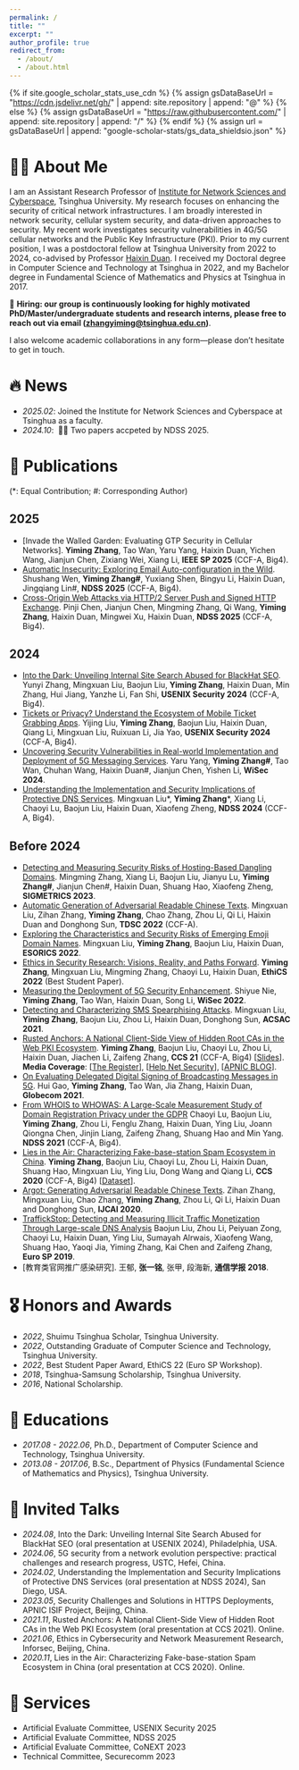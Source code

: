 ```yaml
---
permalink: /
title: ""
excerpt: ""
author_profile: true
redirect_from: 
  - /about/
  - /about.html
---
```


{% if site.google_scholar_stats_use_cdn %}
{% assign gsDataBaseUrl = "https://cdn.jsdelivr.net/gh/" | append: site.repository | append: "@" %}
{% else %}
{% assign gsDataBaseUrl = "https://raw.githubusercontent.com/" | append: site.repository | append: "/" %}
{% endif %}
{% assign url = gsDataBaseUrl | append: "google-scholar-stats/gs_data_shieldsio.json" %}

<span class='anchor' id='about-me'></span>

# 🧑‍💻 About Me

I am an Assistant Research Professor of [Institute for Network Sciences and Cyberspace](https://www.insc.tsinghua.edu.cn), Tsinghua University. My research focuses on enhancing the security of critical network infrastructures. I am broadly interested in network security, cellular system security, and data-driven approaches to security. My recent work investigates security vulnerabilities in 4G/5G cellular networks and the Public Key Infrastructure (PKI). Prior to my current position, I was a postdoctoral fellow at Tsinghua University from 2022 to 2024, co-advised by Professor [Haixin Duan](https://netsec.ccert.edu.cn/people/duanhx/). I received my Doctoral degree in Computer Science and Technology at Tsinghua in 2022, and my Bachelor degree in Fundamental Science of Mathematics and Physics at Tsinghua in 2017.

📣 **Hiring: our group is continuously looking for highly motivated PhD/Master/undergraduate students and research interns, please free to reach out via email (zhangyiming@tsinghua.edu.cn)**. 

I also welcome academic collaborations in any form—please don’t hesitate to get in touch.


# 🔥 News
- *2025.02*: Joined the Institute for Network Sciences and Cyberspace at Tsinghua as a faculty. 
- *2024.10*: &nbsp;🎉🎉 Two papers accpeted by NDSS 2025. 

# 📝 Publications 

(*: Equal Contribution; #: Corresponding Author)

## 2025

- [Invade the Walled Garden: Evaluating GTP Security in Cellular Networks]. **Yiming Zhang**, Tao Wan, Yaru Yang, Haixin Duan, Yichen Wang, Jianjun Chen, Zixiang Wei, Xiang Li, **IEEE SP 2025**  (CCF-A, Big4).
- [Automatic Insecurity: Exploring Email Auto-configuration in the Wild](files/ndss25-email.pdf). Shushang Wen, **Yiming Zhang#**, Yuxiang Shen, Bingyu Li, Haixin Duan, Jingqiang Lin#, **NDSS 2025** (CCF-A, Big4).
- [Cross-Origin Web Attacks via HTTP/2 Server Push and Signed HTTP Exchange](files/ndss25-http2.pdf). Pinji Chen, Jianjun Chen, Mingming Zhang, Qi Wang, **Yiming Zhang**, Haixin Duan, Mingwei Xu, Haixin Duan, **NDSS 2025** (CCF-A, Big4).

## 2024

- [Into the Dark: Unveiling Internal Site Search Abused for BlackHat SEO](files/usenix24-seo.pdf). Yunyi Zhang, Mingxuan Liu, Baojun Liu, **Yiming Zhang**, Haixin Duan, Min Zhang, Hui Jiang, Yanzhe Li, Fan Shi, **USENIX Security 2024** (CCF-A, Big4).
- [Tickets or Privacy? Understand the Ecosystem of Mobile Ticket Grabbing Apps](files/usenix24-ticket.pdf). Yijing Liu, **Yiming Zhang**, Baojun Liu, Haixin Duan, Qiang Li, Mingxuan Liu, Ruixuan Li, Jia Yao, **USENIX Security 2024** (CCF-A, Big4).
- [Uncovering Security Vulnerabilities in Real-world Implementation and Deployment of 5G Messaging Services](files/wisec24.pdf). Yaru Yang, **Yiming Zhang#**, Tao Wan, Chuhan Wang, Haixin Duan#, Jianjun Chen, Yishen Li, **WiSec 2024**.
- [Understanding the Implementation and Security Implications of Protective DNS Services](files/ndss24.pdf). Mingxuan Liu*, **Yiming Zhang***, Xiang Li, Chaoyi Lu, Baojun Liu, Haixin Duan, Xiaofeng Zheng, **NDSS 2024** (CCF-A, Big4).

## Before 2024

- [Detecting and Measuring Security Risks of Hosting-Based Dangling Domains](files/sigmetrics23.pdf). Mingming Zhang, Xiang Li, Baojun Liu, Jianyu Lu, **Yiming Zhang#**, Jianjun Chen#, Haixin Duan, Shuang Hao, Xiaofeng Zheng, **SIGMETRICS 2023**.
- [Automatic Generation of Adversarial Readable Chinese Texts](files/tdsc22.pdf). Mingxuan Liu, Zihan Zhang, **Yiming Zhang**, Chao Zhang, Zhou Li, Qi Li, Haixin Duan and Donghong Sun, **TDSC 2022** (CCF-A).
- [Exploring the Characteristics and Security Risks of Emerging Emoji Domain Names](files/esorics22.pdf). Mingxuan Liu, **Yiming Zhang**, Baojun Liu, Haixin Duan, **ESORICS 2022**.
- [Ethics in Security Research: Visions, Reality, and Paths Forward](files/ethics22.pdf). **Yiming Zhang**, Mingxuan Liu, Mingming Zhang, Chaoyi Lu, Haixin Duan, **EthiCS 2022** (Best Student Paper).
- [Measuring the Deployment of 5G Security Enhancement](files/wisec22.pdf). Shiyue Nie, **Yiming Zhang**, Tao Wan, Haixin Duan, Song Li, **WiSec 2022**.
- [Detecting and Characterizing SMS Spearphising Attacks](files/acsac21.pdf). Mingxuan Liu, **Yiming Zhang**, Baojun Liu, Zhou Li, Haixin Duan, Donghong Sun, **ACSAC 2021**.
- [Rusted Anchors: A National Client-Side View of Hidden Root CAs in the Web PKI Ecosystem](files/ccs21.pdf). **Yiming Zhang**, Baojun Liu, Chaoyi Lu, Zhou Li, Haixin Duan, Jiachen Li, Zaifeng Zhang, **CCS 21** (CCF-A, Big4) [[Slides](files/CCS-21-20min.pdf)]. **Media Coverage**: [[The Register](https://www.theregister.com/2021/11/19/web_trust_certificates/)], [[Help Net Security](https://www.helpnetsecurity.com/2021/11/19/hidden-root-cas-ecosystem/)], [[APNIC BLOG](https://blog.apnic.net/2022/01/21/investigating-hidden-root-certificates-in-the-wild/)].
- [On Evaluating Delegated Digital Signing of Broadcasting Messages in 5G](files/globecom21.pdf). Hui Gao, **Yiming Zhang**, Tao Wan, Jia Zhang, Haixin Duan, **Globecom 2021**.
- [From WHOIS to WHOWAS: A Large-Scale Measurement Study of Domain Registration Privacy under the GDPR](files/ndss21.pdf) Chaoyi Lu, Baojun Liu, **Yiming Zhang**, Zhou Li, Fenglu Zhang, Haixin Duan, Ying Liu, Joann Qiongna Chen, Jinjin Liang, Zaifeng Zhang, Shuang Hao and Min Yang. **NDSS 2021** (CCF-A, Big4).
- [Lies in the Air: Characterizing Fake-base-station Spam Ecosystem in China](files/ccs20.pdf). **Yiming Zhang**, Baojun Liu, Chaoyi Lu, Zhou Li, Haixin Duan, Shuang Hao, Mingxuan Liu, Ying Liu, Dong Wang and Qiang Li, **CCS 2020** (CCF-A, Big4) [[Dataset](https://github.com/Cypher-Z/FBS_SMS_Dataset)].
- [Argot: Generating Adversarial Readable Chinese Texts](files/ijcai20.pdf). Zihan Zhang, Mingxuan Liu, Chao Zhang, **Yiming Zhang**, Zhou Li, Qi Li, Haixin Duan and Donghong Sun, **IJCAI 2020**.
- [TraffickStop: Detecting and Measuring Illicit Traffic Monetization Through Large-scale DNS Analysis](files/eurosp19.pdf) Baojun Liu, Zhou Li, Peiyuan Zong, Chaoyi Lu, Haixin Duan, Ying Liu, Sumayah Alrwais, Xiaofeng Wang, Shuang Hao, Yaoqi Jia, Yiming Zhang, Kai Chen and Zaifeng Zhang, **Euro SP 2019**.
- [教育类官网推广感染研究]. 王郁, **张一铭**, 张甲, 段海新, **通信学报 2018**.


# 🎖 Honors and Awards
- *2022*, Shuimu Tsinghua Scholar, Tsinghua University. 
- *2022*, Outstanding Graduate of Computer Science and Technology, Tsinghua University.
- *2022*, Best Student Paper Award, EthiCS 22 (Euro SP Workshop).
- *2018*, Tsinghua-Samsung Scholarship, Tsinghua University.
- *2016*, National Scholarship.

# 📖 Educations
- *2017.08 - 2022.06*, Ph.D., Department of Computer Science and Technology, Tsinghua University. 
- *2013.08 - 2017.06*, B.Sc., Department of Physics (Fundamental Science of Mathematics and Physics), Tsinghua University. 

# 💬 Invited Talks
- *2024.08*, Into the Dark: Unveiling Internal Site Search Abused for BlackHat SEO (oral presentation at USENIX 2024), Philadelphia, USA.
- *2024.06*, 5G security from a network evolution perspective: practical challenges and research progress, USTC, Hefei, China.
- *2024.02*, Understanding the Implementation and Security Implications of Protective DNS Services (oral presentation at NDSS 2024), San Diego, USA.
- *2023.05*, Security Challenges and Solutions in HTTPS Deployments, APNIC ISIF Project, Beijing, China.
- *2021.11*, Rusted Anchors: A National Client-Side View of Hidden Root CAs in the Web PKI Ecosystem (oral presentation at CCS 2021). Online.
- *2021.06*, Ethics in Cybersecurity and Network Measurement Research, Inforsec, Beijing, China.
- *2020.11*, Lies in the Air: Characterizing Fake-base-station Spam Ecosystem in China (oral presentation at CCS 2020). Online.

# 📝 Services
- Artificial Evaluate Committee, USENIX Security 2025
- Artificial Evaluate Committee, NDSS 2025
- Artificial Evaluate Committee, CoNEXT 2023
- Technical Committee, Securecomm 2023
